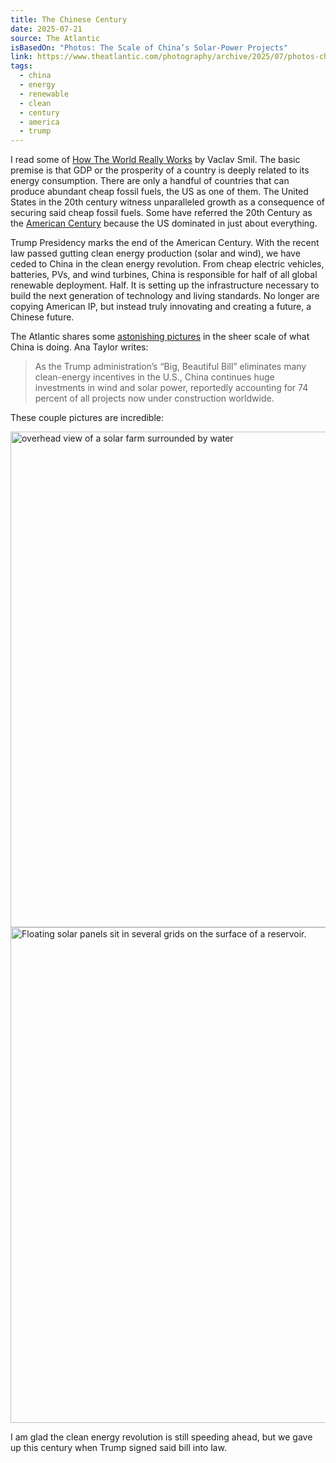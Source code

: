 ```yaml
---
title: The Chinese Century
date: 2025-07-21
source: The Atlantic
isBasedOn: "Photos: The Scale of China’s Solar-Power Projects"
link: https://www.theatlantic.com/photography/archive/2025/07/photos-china-solar-power-energy/683488/?gift=4Zru9TENS_XSTZPABzJJ2kCE6Fb-nlpjURSwXsZz4CE&utm_source=copy-link&utm_medium=social&utm_campaign=share
tags:
  - china
  - energy
  - renewable
  - clean
  - century
  - america
  - trump
---
```

I read some of [How The World Really Works](https://bookshop.org/p/books/how-the-world-really-works-the-science-behind-how-we-got-here-and-where-we-re-going-vaclav-smil/18154510) by Vaclav Smil. The basic premise is that GDP or the prosperity of a country is deeply related to its energy consumption. There are only a handful of countries that can produce abundant cheap fossil fuels, the US as one of them. The United States in the 20th century witness unparalleled growth as a consequence of securing said cheap fossil fuels. Some have referred the 20th Century as the [American Century](https://en.wikipedia.org/wiki/American_Century) because the US dominated in just about everything. 

Trump Presidency marks the end of the American Century. With the recent law passed gutting clean energy production (solar and wind), we have ceded to China in the clean energy revolution. From cheap electric vehicles, batteries, PVs, and wind turbines, China is responsible for half of all global renewable deployment. Half. It is setting up the infrastructure necessary to build the next generation of technology and living standards. No longer are copying American IP, but instead truly innovating and creating a future, a Chinese future.

The Atlantic shares some [astonishing pictures](https://www.theatlantic.com/photography/archive/2025/07/photos-china-solar-power-energy/683488/?gift=4Zru9TENS_XSTZPABzJJ2kCE6Fb-nlpjURSwXsZz4CE&utm_source=copy-link&utm_medium=social&utm_campaign=share) in the sheer scale of what China is doing. Ana Taylor writes: 

>As the Trump administration’s “Big, Beautiful Bill” eliminates many clean-energy incentives in the U.S., China continues huge investments in wind and solar power, reportedly accounting for 74 percent of all projects now under construction worldwide.

These couple pictures are incredible: 
<div class="embed-container">
<img src="https://kottke.org/cdn-cgi/image/format=auto,fit=scale-down,width=1200,metadata=none/plus/misc/images/china-solar-02.jpg"  sizes="(max-width: 500px) 500px, 1200px" loading="lazy" width="1300" height="793" border="0" alt="overhead view of a solar farm surrounded by water" class="medium-zoom-image">
</div>

<div class="embed-container">
<img src="https://cdn.theatlantic.com/thumbor/uEbEAuMSJvXOpMqEIZCCSSsy39Y=/0x0:3804x2536/1856x1238/media/img/posts/2025/07/a09_G_2151681013/original.jpg" sizes="(max-width: 500px) 500px, 1200px" loading="lazy" width="1300" height="793" border="0" alt="Floating solar panels sit in several grids on the surface of a reservoir." class="medium-zoom-image" />
</div>

I am glad the clean energy revolution is still speeding ahead, but we gave up this century when Trump signed said bill into law.
